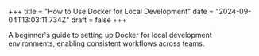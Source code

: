+++
title = "How to Use Docker for Local Development"
date = "2024-09-04T13:03:11.734Z"
draft = false
+++

A beginner's guide to setting up Docker for local development environments, enabling consistent workflows across teams.
        